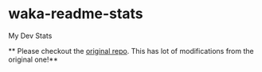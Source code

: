 # waka-readme-stats

My Dev Stats

** Please checkout the [original repo](https://github.com/anmol098/waka-readme-stats). This has lot of modifications from the original one!**
